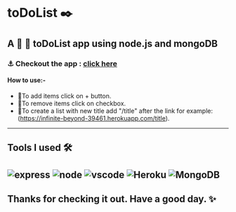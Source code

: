 # toDoList :black_nib:
A :memo:
:pencil: toDoList app using node.js and mongoDB
--
### :anchor: Checkout the app : [click here](https://infinite-beyond-39461.herokuapp.com/)
#### How to use:-
-  :pushpin:To add items click on + button.
-  :pushpin:To remove items click on checkbox.
-  :pushpin:To create a list with new title add "/title" after the link for example: (https://infinite-beyond-39461.herokuapp.com/title).
---
**Tools I used** 🛠 <br/>
--
![express](https://img.shields.io/badge/Express.js-000000?style=for-the-badge&logo=express&logoColor=white) ![node](https://img.shields.io/badge/Node.js-339933?style=for-the-badge&logo=nodedotjs&logoColor=white) ![vscode](https://img.shields.io/badge/Visual_Studio_Code-0078D4?style=for-the-badge&logo=visual%20studio%20code&logoColor=white) ![Heroku](https://img.shields.io/badge/Heroku-430098?style=for-the-badge&logo=heroku&logoColor=white) ![MongoDB](https://img.shields.io/badge/MongoDB-4EA94B?style=for-the-badge&logo=mongodb&logoColor=white)
---
Thanks for checking it out. Have a good day. ✨
---
